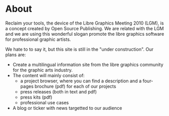 # About

Reclaim your tools, the device of the Libre Graphics Meeting 2010
(LGM), is a concept created by Open Source Publishing. We are related
with the LGM and we are using this wonderful slogan promote the libre graphics software
for professional graphic artists.

We hate to to say it, but this site is still in the "under construction". Our
plans are:

- Create a multilingual information site from the libre graphics community for the graphic arts industry.
- The content will mainly consist of:
  - a project browser, where you can find a description and a four-pages brochure (pdf) for each of our projects
  - press releases (both in text and pdf)
  - press kits (pdf)
  - professional use cases
- A blog or ticker with news targetted to our audience

